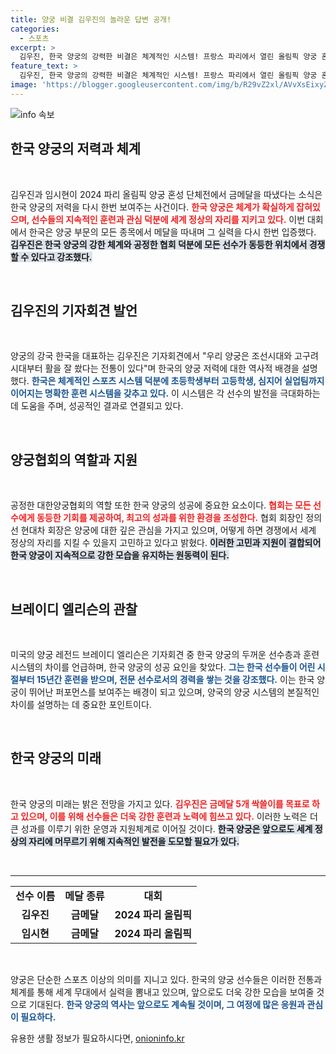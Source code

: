 ```yaml
---
title: 양궁 비결 김우진의 놀라운 답변 공개!
categories:
  - 스포츠
excerpt: >
  김우진, 한국 양궁의 강력한 비결은 체계적인 시스템! 프랑스 파리에서 열린 올림픽 양궁 혼성 단체전에서 금메달을 목에 건 김우진은 공정한 협회와 강한 선수층이 한국 양궁의 저력이라고 강조했다. 클릭하고 자세한 이야기를 들어보세요!
feature_text: >
  김우진, 한국 양궁의 강력한 비결은 체계적인 시스템! 프랑스 파리에서 열린 올림픽 양궁 혼성 단체전에서 금메달을 목에 건 김우진은 공정한 협회와 강한 선수층이 한국 양궁의 저력이라고 강조했다. 클릭하고 자세한 이야기를 들어보세요!
image: 'https://blogger.googleusercontent.com/img/b/R29vZ2xl/AVvXsEixyZcFfHzMRdzZMjFBmAUKJYCLCGyLL1o632UiGVXcaFdKo_bkvkuCioo0uUKlGfBVcT3P84aROyZIXSBEx3Aw5nCQ3pTgDom1WDC4m8eifvWiAmWEEVb4x6G_l8C0QH225ldMjyaFvpxGEBGNO37VmDTDMHGhJPq73UglMfDca1-0aw/s1600/blogspot.png'
---
```


<p><img src="https://blogger.googleusercontent.com/img/b/R29vZ2xl/AVvXsEixyZcFfHzMRdzZMjFBmAUKJYCLCGyLL1o632UiGVXcaFdKo_bkvkuCioo0uUKlGfBVcT3P84aROyZIXSBEx3Aw5nCQ3pTgDom1WDC4m8eifvWiAmWEEVb4x6G_l8C0QH225ldMjyaFvpxGEBGNO37VmDTDMHGhJPq73UglMfDca1-0aw/s1600/blogspot.png" alt="info 속보" /></p>

<h2 data-ke-size="size26">한국 양궁의 저력과 체계</h2>

<p data-ke-size="size16">&nbsp;</p>

<p>김우진과 임시현이 2024 파리 올림픽 양궁 혼성 단체전에서 금메달을 따냈다는 소식은 한국 양궁의 저력을 다시 한번 보여주는 사건이다. <b><span style="color: #ee2323;">한국 양궁은 체계가 확실하게 잡혀있으며, 선수들의 지속적인 훈련과 관심 덕분에 세계 정상의 자리를 지키고 있다.</span></b> 이번 대회에서 한국은 양궁 부문의 모든 종목에서 메달을 따내며 그 실력을 다시 한번 입증했다. <b><span style="background-color: #21538527;">김우진은 한국 양궁의 강한 체계와 공정한 협회 덕분에 모든 선수가 동등한 위치에서 경쟁할 수 있다고 강조했다.</span></b> </p>

<p data-ke-size="size16">&nbsp;</p>

<h2 data-ke-size="size26">김우진의 기자회견 발언</h2>

<p data-ke-size="size16">&nbsp;</p>

<p>양궁의 강국 한국을 대표하는 김우진은 기자회견에서 "우리 양궁은 조선시대와 고구려 시대부터 활을 잘 쐈다는 전통이 있다"며 한국의 양궁 저력에 대한 역사적 배경을 설명했다. <b><span style="color: #1a5490;">한국은 체계적인 스포츠 시스템 덕분에 초등학생부터 고등학생, 심지어 실업팀까지 이어지는 명확한 훈련 시스템을 갖추고 있다.</span></b> 이 시스템은 각 선수의 발전을 극대화하는 데 도움을 주며, 성공적인 결과로 연결되고 있다.</p>

<p data-ke-size="size16">&nbsp;</p>

<h2 data-ke-size="size26">양궁협회의 역할과 지원</h2>

<p data-ke-size="size16">&nbsp;</p>

<p>공정한 대한양궁협회의 역할 또한 한국 양궁의 성공에 중요한 요소이다. <b><span style="color: #ee2323;">협회는 모든 선수에게 동등한 기회를 제공하여, 최고의 성과를 위한 환경을 조성한다.</span></b> 협회 회장인 정의선 현대차 회장은 양궁에 대한 깊은 관심을 가지고 있으며, 어떻게 하면 경쟁에서 세계 정상의 자리를 지킬 수 있을지 고민하고 있다고 밝혔다. <b><span style="background-color: #21538527;">이러한 고민과 지원이 결합되어 한국 양궁이 지속적으로 강한 모습을 유지하는 원동력이 된다.</span></b></p>

<p data-ke-size="size16">&nbsp;</p>

<h2 data-ke-size="size26">브레이디 엘리슨의 관찰</h2>

<p data-ke-size="size16">&nbsp;</p>

<p>미국의 양궁 레전드 브레이디 엘리슨은 기자회견 중 한국 양궁의 두꺼운 선수층과 훈련 시스템의 차이를 언급하며, 한국 양궁의 성공 요인을 찾았다. <b><span style="color: #1a5490;">그는 한국 선수들이 어린 시절부터 15년간 훈련을 받으며, 전문 선수로서의 경력을 쌓는 것을 강조했다.</span></b> 이는 한국 양궁이 뛰어난 퍼포먼스를 보여주는 배경이 되고 있으며, 양국의 양궁 시스템의 본질적인 차이를 설명하는 데 중요한 포인트이다.</p>

<p data-ke-size="size16">&nbsp;</p>

<h2 data-ke-size="size26">한국 양궁의 미래</h2>

<p data-ke-size="size16">&nbsp;</p>

<p>한국 양궁의 미래는 밝은 전망을 가지고 있다. <b><span style="color: #ee2323;">김우진은 금메달 5개 싹쓸이를 목표로 하고 있으며, 이를 위해 선수들은 더욱 강한 훈련과 노력에 힘쓰고 있다.</span></b> 이러한 노력은 더 큰 성과를 이루기 위한 운영과 지원체계로 이어질 것이다. <b><span style="background-color: #21538527;">한국 양궁은 앞으로도 세계 정상의 자리에 머무르기 위해 지속적인 발전을 도모할 필요가 있다.</span></b></p>

<p data-ke-size="size16">&nbsp;</p>

<hr>

<table style="width: 100%; border-collapse: collapse;">
<tr>
<td style="text-align: center; height: 17px;"><b>선수 이름</b></td>
<td style="text-align: center; height: 17px;"><b>메달 종류</b></td>
<td style="text-align: center; height: 17px;"><b>대회</b></td>
</tr>
<tr>
<td style="text-align: center; height: 17px;"><b>김우진</b></td>
<td style="text-align: center; height: 17px;"><b>금메달</b></td>
<td style="text-align: center; height: 17px;"><b>2024 파리 올림픽</b></td>
</tr>
<tr>
<td style="text-align: center; height: 17px;"><b>임시현</b></td>
<td style="text-align: center; height: 17px;"><b>금메달</b></td>
<td style="text-align: center; height: 17px;"><b>2024 파리 올림픽</b></td>
</tr>
</table>

<p data-ke-size="size16">&nbsp;</p>

<p>양궁은 단순한 스포츠 이상의 의미를 지니고 있다. 한국의 양궁 선수들은 이러한 전통과 체계를 통해 세계 무대에서 실력을 뽐내고 있으며, 앞으로도 더욱 강한 모습을 보여줄 것으로 기대된다. <b><span style="color: #1a5490;"> 한국 양궁의 역사는 앞으로도 계속될 것이며, 그 여정에 많은 응원과 관심이 필요하다.</span></b></p>
유용한 생활 정보가 필요하시다면, <a href="https://onioninfo.kr" rel="dofollow">onioninfo.kr</a>


